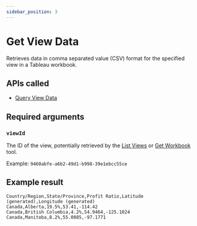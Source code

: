 ```yaml
---
sidebar_position: 3
---
```


# Get View Data

Retrieves data in comma separated value (CSV) format for the specified view in a Tableau workbook.

## APIs called

- [Query View Data](https://help.tableau.com/current/api/rest_api/en-us/REST/rest_api_ref_workbooks_and_views.htm#query_view_data)

## Required arguments

### `viewId`

The ID of the view, potentially retrieved by the [List Views](list-views.md) or
[Get Workbook](../workbooks/get-workbook.md) tool.

Example: `9460abfe-a6b2-49d1-b998-39e1ebcc55ce`

## Example result

```
Country/Region,State/Province,Profit Ratio,Latitude (generated),Longitude (generated)
Canada,Alberta,19.5%,53.41,-114.42
Canada,British Columbia,4.2%,54.9464,-125.1024
Canada,Manitoba,8.2%,55.0085,-97.1771
```
